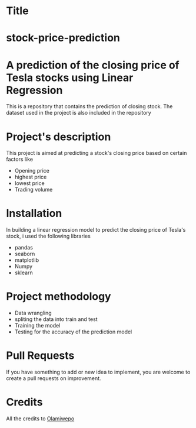 # Title

# stock-price-prediction

# A prediction of the closing price of Tesla stocks using Linear Regression

 This is a repository that contains the prediction of closing stock. The dataset used in the project is also included in the repository
# Project's description

This project is aimed at predicting a stock's closing price based on certain factors like
* Opening price
* highest price
* lowest price
* Trading volume

# Installation

In building a linear regression model to predict the closing price of Tesla's stock, i used the following libraries
* pandas
* seaborn
* matplotlib
* Numpy
* sklearn

# Project methodology

* Data wrangling
* spliting the data into train and test
* Training the model
* Testing for the accuracy of the prediction model

# Pull Requests
If you have something to add or new idea to implement, you are welcome to create a pull requests on improvement.

# Credits
All the credits to [Olamiwepo](/olamhiwepo/stock-price-prediction)
